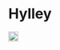 # Hylley

<style>
 img {
  width: 20px;
  height: 20px;
}
</style>

<div>
 <img src="https://githubwordle.hylley.repl.co/image"/>
</div>
